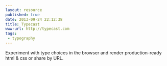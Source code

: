 ```yaml
---
layout: resource
published: true
date: 2013-09-24 22:12:38
title: Typecast
www-url: http://typecast.com
tags: 
 - typography
---
```


Experiment with type choices in the browser and render production-ready html & css or share by URL.